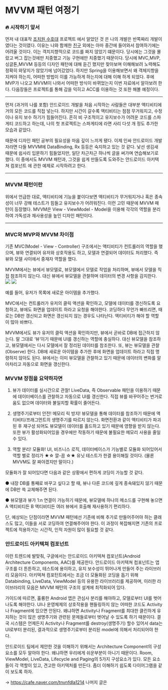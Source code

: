 # MVVM 패턴 여정기

### :fire: 시작하기 앞서

먼저 내 대표작 [조치원 수호대](https://github.com/tnvnfdla1214/homemade_guardian) 프로젝트 에서 알았던 것 은 나의 개발은 반쪽짜리 개발이였다는 것이였다.
이유는 나와 함께한 [친구](https://github.com/likppi10) 외에는 아마 중간에 들어와서 참여하기에는 어려울 것이다.
이는 객치지향적으로 코드를 짜지 않았기 떄문이다. 당시에는 그것을 몰랐고 버그 잡는것에만 치중했고 기능 구현에만 치중했기 때문이다.
당시에 MVC,MVP,싱글톤,MVVM 등등의 디자인 패턴에 대해 듣긴 했지만 찾아보며 이해해보려 노력해도 정확히 와닿지가 않았기에 넘어갔었다.
하지만 Spring을 이용해보면서 왜 객체지향을 지켜야 하는지, 어떠한 방법이 이를 가능하게 하는지에 대해 이해 하게 되었다.
후에 MVP가 나오고 MVVM이 나와서 어떠한 방식이 바뀌었는지 이번 자료에서 알아보려 한다. 다음장들은 프로젝트를 통해 감을 익히고 ACC를 이용하는 것 또한 해볼 예정이다.

***

먼저 (과거의 나를 포함) 안드로이드 개발을 처음 시작하는 사람들은 대부분 액티비티에 거의 모든 코드를 직접 넣는다. 하지만 시간이 갈수록 액티비티는 점점 무거워지고, 수정이나 유지 보수 하기가 힘들어진다. 흔히 비 구조적이고 유지보수가 어려운 코드를 스파게티 코드하고 하는데, 나의 첫 프로젝트는 스파게티에 라면 사리 다섯 개 정도 추가한 모습과 같았다.

때문에 디자인 패턴 공부의 필요성을 마음 깊이 느끼게 됐다. 이제 인싸 안드로이드 개발자라면 다들 MVVM에 DataBinding, Rx 등등은 숙지하고 있는 것 같다. 낯선 생김새 때문에 쉽사리 입문하기 힘들었지만, 일단 차근차근 하나씩 글을 써가며 연습해보기로 했다. 이 중에서도 MVVM 패턴과, 그것을 쉽게 만들도록 도와주는 안드로이드 아키텍쳐 컴포넌트 에 관한 예제로 시작하려고 한다.

***

### MVVM 패턴이란

위에서 언급한 대로, 액티비티에 기능을 붙이다보면 액티비티가 무거워지거나 혹은 종속성이 너무 강해 테스트가 힘들고 유지보수가 어려워진다. 이런 고민 때문에 MVVM 패턴이 등장했다. MVVM은 View - ViewModel - Model을 이용해 각각의 역할을 분리하여 가독성과 재사용성을 높인 디자인 패턴이다.

***

### MVC와 MVP와 MVVM 차이점

기존 MVC(Model - View - Controller) 구조에서는 액티비티가 컨트롤러의 역할을 했으며, 뷰와 연결되어 유저와 상호작용도 하고, 모델과 연결되어 데이터도 처리했다. 즉 뷰와 모델 사이에서 중재자 역할을 했다.

MVVM에서는 뷰에서 뷰모델로, 뷰모델에서 모델로 작업을 처리하며, 뷰에서 모델을 직접 참조하지 않는다. 대신 뷰에서 뷰모델을 관찰하며 데이터의 변경 사항을 감지한다.
<img src = "https://user-images.githubusercontent.com/48902047/132007881-1dadcdad-663c-4e92-8610-5a4fe25b34ba.jpeg">
<img src = "https://user-images.githubusercontent.com/48902047/131997902-24f601f0-685c-44fa-a48a-cd2aab86797d.png"> 

예를 들어, 유저가 목록에 새로운 아이템을 추가했다.

MVC에서는 컨트롤러가 유저의 클릭 액션을 확인하고, 모델에 데이터를 갱신하도록 요청하고, 뷰에도 화면을 업데이트 하라고 요청을 해야한다. 코딩하다 무언가 빠뜨리면, 때로는 DB만 갱신되고 화면은 갱신되지 않는 경우도 나타난다. 액티비티가 해야 할 역할이 많아 바쁘다.


MVVM에서도 뷰가 유저의 클릭 액션을 확인하지만, 뷰에서 곧바로 DB에 접근하지 않는다. 말 그대로 ‘뷰’이기 때문에 UI를 갱신하는 역할에 충실하다. 대신 뷰모델을 참조하고, 뷰모델에서는 다시 모델에서 잘 정리된 데이터를 참조한다. 또, 뷰는 뷰모델을 관찰(Observe) 한다. DB에 새로운 아이템을 추가한 후에 화면을 업데이트 하라고 직접 명령하지 않아도 된다. 뷰에서는 이미 뷰모델을 관찰하고 있기 때문에 데이터의 변화를 알아차리고 자동으로 화면을 갱신한다.

### MVVM 장점을 요약하자면

1. 뷰가 데이터를 실시간으로 관찰! LiveData, 즉 Observable 패턴을 이용하기 때문에 데이터베이스를 관찰하고 자동으로 UI를 갱신한다. 직접 뷰를 바꾸어주는 번거로움도 없으며 데이터와 불일치할 확률이 줄어든다.


2. 생명주기로부터 안전! 메모리 릭 방지! 뷰모델을 통해 데이터를 참조하기 때문에 액티비티/프래그먼트의 생명주기를 따르지 않는다. 화면전환과 같이 액티비티가 파괴된 후 재구성 되어도 뷰모델이 데이터를 홀드하고 있기 때문에 영향을 받지 않는다. 또한 뷰가 활성화되어있을 경우에만 작동하기 때문에 불필요한 메모리 사용을 줄일 수 있다.


3. 역할 분리! 모듈화! UI, 비즈니스 로직, 데이터베이스가 기능별로 모듈화 되어있어서 역할 별로 정리가 ★☆ 깔-끔 ☆★ 유닛 테스트가 한결 용이해질 것이다. (물론 MVVM도 잘 짜야겠지만 말이다.)

모듈화가 잘 되어있다면 다음과 같은 상황에서 편하게 코딩이 가능할 것 같다.


● 내장 DB를 통째로 바꾸고 싶다고 할 때, 뷰나 다른 코드에 깊게 종속돼있지 않기 때문에 DB만 쓱 교체해주면 된다.

● 뷰모델과 뷰가 1:n 연결이 가능하기 때문에, 뷰모델에 하나의 메소드를 구현해 놓으면 A 액티비티든 B 액티비티든 여러 뷰에서 호출해 재사용하기 편리하다.


단, 예상되는 단점이라면 MVVM 패턴에선 기존에 비해 추가로 만들어주어야 하는 클래스도 많고, 이들을 서로 코딩하여 연결해주어야 한다. 이 과정이 복잡해지면 기존의 프로젝트에 적용하기는 시간적, 인적 자원이 많이 필요할 것 같다.


### 안드로이드 아키텍쳐 컴포넌트

이런 트렌드에 발맞춰, 구글에서는 안드로이드 아키텍쳐 컴포넌트(Android Architecture Components, AAC)를 제공한다. 안드로이드 아키텍쳐 컴포넌트는 앱 구조를 더 튼튼하고, 테스트에 용이하고, 유지 보수성이 뛰어나게 만들어 주는 라이브러리 모음이다. 아키텍쳐 컴포턴트에서는 조금 더 모듈화된 코딩을 돕기 위해 Databinding, LiveData, ViewModel 등의 유용한 라이브러리를 제공하며, 이러한 라이브러리의 모음은 MVVM 패턴의 구조의 설계에 최적화되어 있다.

가이드에 따르면, 훌륭한 Android 앱은 관심사 분리를 해야하고, 모델로부터 UI를 벗어나도록 해야한다. UI나 운영체제의 상호작용을 핸들링하지 않는 어떠한 코드도 Activity나 Fragment에 있으면 안된다. 왜냐하면 Activity나 Fragment를 최대한 클린하게 유지하는 것이 많은 생명주기와 관련된 문제들로부터 벗어날 수 있도록 하기 때문이다. 결국 시스템은 언제든지 Activity나 Fragment를 destroy(생명주기) 할수 있어서 data는 UI로부터 분리된, 결과적으로 생명주기로부터 분리된 model에 의해서 처리되어야 한다.


안드로이드 팀에서 제안한 것을 이해하기 위해서는 Architecture Component의 구성요소를 모두 알아야 한다. 왜냐하면 우리에게 쉬운부분이 아니기 때문이다. Room, ViewModel, LiveData, Lifecycle and Paging의 5가지 구성요소가 있다. 모든 요소들이 각 역할이 있고, 견고한 아키텍처를 만든다. 좀더 이해하기 쉽도록 다이어그램을 같이 보도록 하자.


-> https://cafe.naver.com/tnvnfdla1214
나머지 글은 





